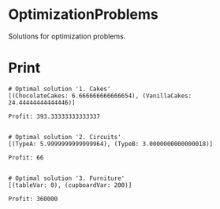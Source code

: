 # OptimizationProblems

Solutions for optimization problems.

# Print

```text
# Optimal solution '1. Cakes'
[(ChocolateCakes: 6.666666666666654), (VanillaCakes: 24.44444444444446)]

Profit: 393.33333333333337


# Optimal solution '2. Circuits'
[(TypeA: 5.9999999999999964), (TypeB: 3.0000000000000018)]

Profit: 66


# Optimal solution '3. Furniture'
[(tableVar: 0), (cupboardVar: 200)]

Profit: 360000

```